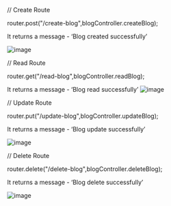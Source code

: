 // Create Route


router.post("/create-blog",blogController.createBlog);  


It returns a message - ‘Blog created successfully’

![image](https://github.com/user-attachments/assets/371d9b15-a093-45cb-b4d4-780e08c5fad0)




// Read Route


router.get("/read-blog",blogController.readBlog);


It returns a message - ‘Blog read successfully’
![image](https://github.com/user-attachments/assets/16237277-efee-4911-8aed-d5fa6cab71fc)




// Update Route


router.put("/update-blog",blogController.updateBlog);


It returns a message - ‘Blog update successfully’

![image](https://github.com/user-attachments/assets/6931db08-f61f-4614-8cbe-6329819a620b)



// Delete Route


router.delete("/delete-blog",blogController.deleteBlog);


It returns a message - ‘Blog delete successfully’

![image](https://github.com/user-attachments/assets/9a090827-edb6-42ca-8114-cac4c424561b)



